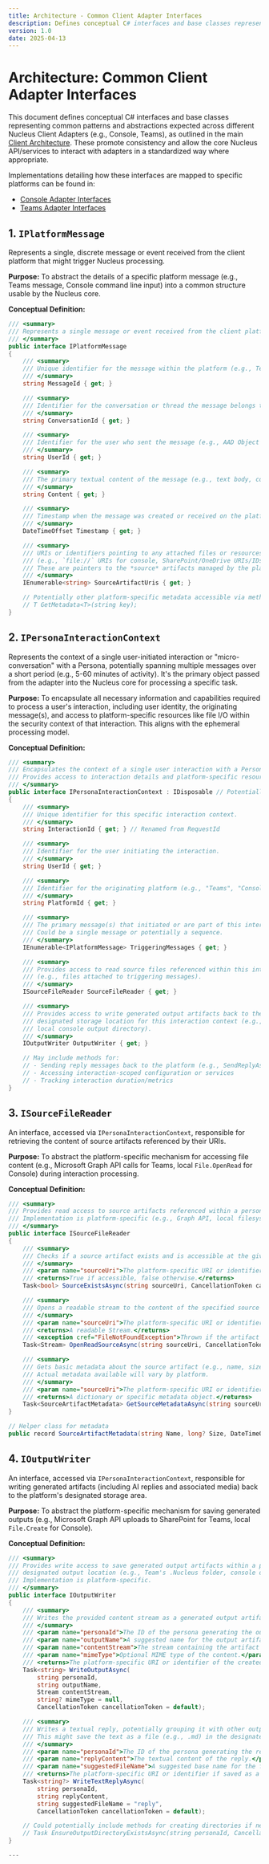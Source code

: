 ```yaml
---
title: Architecture - Common Client Adapter Interfaces
description: Defines conceptual C# interfaces and base classes representing common patterns and abstractions expected across different Nucleus Client Adapters (e.g., Console, Teams).
version: 1.0
date: 2025-04-13
---
```


# Architecture: Common Client Adapter Interfaces

This document defines conceptual C# interfaces and base classes representing common patterns and abstractions expected across different Nucleus Client Adapters (e.g., Console, Teams), as outlined in the main [Client Architecture](../05_ARCHITECTURE_CLIENTS.md). These promote consistency and allow the core Nucleus API/services to interact with adapters in a standardized way where appropriate.

Implementations detailing how these interfaces are mapped to specific platforms can be found in:
*   [Console Adapter Interfaces](./Console/ARCHITECTURE_ADAPTERS_CONSOLE_INTERFACES.md)
*   [Teams Adapter Interfaces](./Teams/ARCHITECTURE_ADAPTERS_TEAMS_INTERFACES.md)

## 1. `IPlatformMessage`

Represents a single, discrete message or event received from the client platform that might trigger Nucleus processing.

**Purpose:** To abstract the details of a specific platform message (e.g., Teams message, Console command line input) into a common structure usable by the Nucleus core.

**Conceptual Definition:**

```csharp
/// <summary>
/// Represents a single message or event received from the client platform.
/// </summary>
public interface IPlatformMessage
{
    /// <summary>
    /// Unique identifier for the message within the platform (e.g., Teams message ID, a generated UUID for console input).
    /// </summary>
    string MessageId { get; }

    /// <summary>
    /// Identifier for the conversation or thread the message belongs to (e.g., Teams channel ID, chat ID, "console_session").
    /// </summary>
    string ConversationId { get; }

    /// <summary>
    /// Identifier for the user who sent the message (e.g., AAD Object ID, local username).
    /// </summary>
    string UserId { get; }

    /// <summary>
    /// The primary textual content of the message (e.g., text body, command line arguments).
    /// </summary>
    string Content { get; }

    /// <summary>
    /// Timestamp when the message was created or received on the platform.
    /// </summary>
    DateTimeOffset Timestamp { get; }

    /// <summary>
    /// URIs or identifiers pointing to any attached files or resources relevant to this message
    /// (e.g., `file://` URIs for console, SharePoint/OneDrive URIs/IDs for Teams).
    /// These are pointers to the *source* artifacts managed by the platform.
    /// </summary>
    IEnumerable<string> SourceArtifactUris { get; }

    // Potentially other platform-specific metadata accessible via methods or properties.
    // T GetMetadata<T>(string key);
}
```

## 2. `IPersonaInteractionContext`

Represents the context of a single user-initiated interaction or "micro-conversation" with a Persona, potentially spanning multiple messages over a short period (e.g., 5-60 minutes of activity). It's the primary object passed from the adapter into the Nucleus core for processing a specific task.

**Purpose:** To encapsulate all necessary information and capabilities required to process a user's interaction, including user identity, the originating message(s), and access to platform-specific resources like file I/O within the security context of that interaction. This aligns with the ephemeral processing model.

**Conceptual Definition:**

```csharp
/// <summary>
/// Encapsulates the context of a single user interaction with a Persona.
/// Provides access to interaction details and platform-specific resources for the duration of the task.
/// </summary>
public interface IPersonaInteractionContext : IDisposable // Potentially disposable for resource cleanup
{
    /// <summary>
    /// Unique identifier for this specific interaction context.
    /// </summary>
    string InteractionId { get; } // Renamed from RequestId

    /// <summary>
    /// Identifier for the user initiating the interaction.
    /// </summary>
    string UserId { get; }

    /// <summary>
    /// Identifier for the originating platform (e.g., "Teams", "Console").
    /// </summary>
    string PlatformId { get; }

    /// <summary>
    /// The primary message(s) that initiated or are part of this interaction context.
    /// Could be a single message or potentially a sequence.
    /// </summary>
    IEnumerable<IPlatformMessage> TriggeringMessages { get; }

    /// <summary>
    /// Provides access to read source files referenced within this interaction context
    /// (e.g., files attached to triggering messages).
    /// </summary>
    ISourceFileReader SourceFileReader { get; }

    /// <summary>
    /// Provides access to write generated output artifacts back to the platform's
    /// designated storage location for this interaction context (e.g., Team's .Nucleus folder,
    /// local console output directory).
    /// </summary>
    IOutputWriter OutputWriter { get; }

    // May include methods for:
    // - Sending reply messages back to the platform (e.g., SendReplyAsync(string content))
    // - Accessing interaction-scoped configuration or services
    // - Tracking interaction duration/metrics
}
```

## 3. `ISourceFileReader`

An interface, accessed via `IPersonaInteractionContext`, responsible for retrieving the content of source artifacts referenced by their URIs.

**Purpose:** To abstract the platform-specific mechanism for accessing file content (e.g., Microsoft Graph API calls for Teams, local `File.OpenRead` for Console) during interaction processing.

**Conceptual Definition:**

```csharp
/// <summary>
/// Provides read access to source artifacts referenced within a persona interaction context.
/// Implementation is platform-specific (e.g., Graph API, local filesystem).
/// </summary>
public interface ISourceFileReader
{
    /// <summary>
    /// Checks if a source artifact exists and is accessible at the given URI within the current interaction context.
    /// </summary>
    /// <param name="sourceUri">The platform-specific URI or identifier of the source artifact.</param>
    /// <returns>True if accessible, false otherwise.</returns>
    Task<bool> SourceExistsAsync(string sourceUri, CancellationToken cancellationToken = default);

    /// <summary>
    /// Opens a readable stream to the content of the specified source artifact.
    /// </summary>
    /// <param name="sourceUri">The platform-specific URI or identifier of the source artifact.</param>
    /// <returns>A readable Stream.</returns>
    /// <exception cref="FileNotFoundException">Thrown if the artifact does not exist or is inaccessible.</exception>
    Task<Stream> OpenReadSourceAsync(string sourceUri, CancellationToken cancellationToken = default);

    /// <summary>
    /// Gets basic metadata about the source artifact (e.g., name, size, last modified date).
    /// Actual metadata available will vary by platform.
    /// </summary>
    /// <param name="sourceUri">The platform-specific URI or identifier of the source artifact.</param>
    /// <returns>A dictionary or specific metadata object.</returns>
    Task<SourceArtifactMetadata> GetSourceMetadataAsync(string sourceUri, CancellationToken cancellationToken = default);
}

// Helper class for metadata
public record SourceArtifactMetadata(string Name, long? Size, DateTimeOffset? LastModified);
```

## 4. `IOutputWriter`

An interface, accessed via `IPersonaInteractionContext`, responsible for writing generated artifacts (including AI replies and associated media) back to the platform's designated storage area.

**Purpose:** To abstract the platform-specific mechanism for saving generated outputs (e.g., Microsoft Graph API uploads to SharePoint for Teams, local `File.Create` for Console).

**Conceptual Definition:**

```csharp
/// <summary>
/// Provides write access to save generated output artifacts within a persona interaction context's
/// designated output location (e.g., Team's .Nucleus folder, console output dir).
/// Implementation is platform-specific.
/// </summary>
public interface IOutputWriter
{
    /// <summary>
    /// Writes the provided content stream as a generated output artifact.
    /// </summary>
    /// <param name="personaId">The ID of the persona generating the output.</param>
    /// <param name="outputName">A suggested name for the output artifact (e.g., "Q1_Summary.md", "analysis_chart.png"). The implementation may modify this for uniqueness or conventions.</param>
    /// <param name="contentStream">The stream containing the artifact content.</param>
    /// <param name="mimeType">Optional MIME type of the content.</param>
    /// <returns>The platform-specific URI or identifier of the created artifact.</returns>
    Task<string> WriteOutputAsync(
        string personaId,
        string outputName,
        Stream contentStream,
        string? mimeType = null,
        CancellationToken cancellationToken = default);

    /// <summary>
    /// Writes a textual reply, potentially grouping it with other outputs from the same persona interaction.
    /// This might save the text as a file (e.g., .md) in the designated output location.
    /// </summary>
    /// <param name="personaId">The ID of the persona generating the reply.</param>
    /// <param name="replyContent">The textual content of the reply.</param>
    /// <param name="suggestedFileName">A suggested base name for the file if saved (e.g., "chat_reply").</param>
    /// <returns>The platform-specific URI or identifier if saved as a distinct artifact, otherwise null.</returns>
    Task<string?> WriteTextReplyAsync(
        string personaId,
        string replyContent,
        string suggestedFileName = "reply",
        CancellationToken cancellationToken = default);

    // Could potentially include methods for creating directories if needed by the platform structure.
    // Task EnsureOutputDirectoryExistsAsync(string personaId, CancellationToken cancellationToken = default);
}

---
